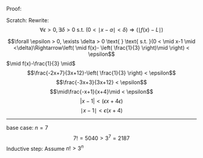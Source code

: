 Proof:



Scratch:
Rewrite:
$$\forall \epsilon > 0, \exists \delta > 0 \text{ } \text{ s.t. }(0 < \mid x-a \mid <\delta)\Rightarrow(\mid f(x)-L \mid )$$



$$\forall \epsilon > 0, \exists \delta > 0 \text{ } \text{ s.t. }(0 < \mid x-1 \mid <\delta)\Rightarrow\left( \mid f(x)- \left( \frac{1}{3} \right)\mid  \right) < \epsilon$$
$\mid f(x)-\frac{1}{3} \mid$
$$\frac{-2x+7}{3x+12}-\left( \frac{1}{3} \right) < \epsilon$$
$$\frac{-3x+3}{3x+12} < \epsilon$$
$$\mid\frac{-x+1}{x+4}\mid < \epsilon$$
$$|x-1 |< (\epsilon x+4\epsilon)$$
$$\mid x-1 \mid < \epsilon(x+4)$$

---

base case: $n = 7$
$$7! = 5040 > 3^7 = 2187$$
Inductive step:
Assume $n! > 3^n$
$$$$